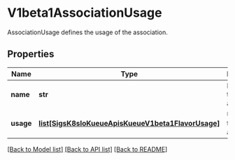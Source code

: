 # V1beta1AssociationUsage

AssociationUsage defines the usage of the association.

## Properties

| Name     | Type    | Description              | Notes           |
|----------|---------|--------------------------|-----------------|
| **name** | **str** | Name of the association. | [default to ''] |
| **usage** | [**list[SigsK8sIoKueueApisKueueV1beta1FlavorUsage]**](SigsK8sIoKueueApisKueueV1beta1FlavorUsage.md) | Usage of the association. |

[[Back to Model list]](../README.md#documentation-for-models) [[Back to API list]](../README.md#documentation-for-api-endpoints) [[Back to README]](../README.md)
